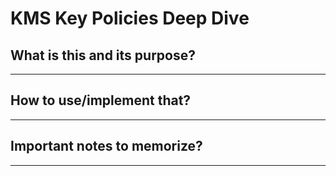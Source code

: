 # KMS Key Policies Deep Dive

## What is this and its purpose?

---

## How to use/implement that?

---

## Important notes to memorize?

---
